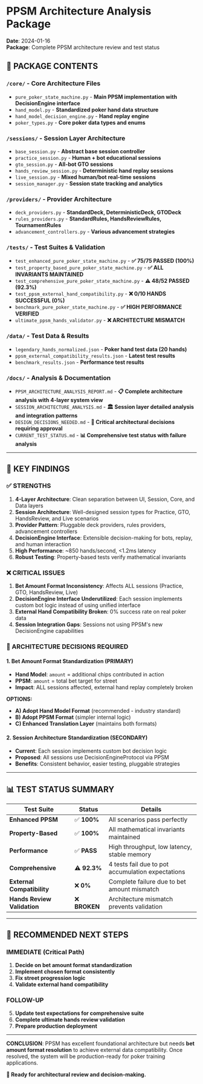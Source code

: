 # PPSM Architecture Analysis Package

**Date**: 2024-01-16  
**Package**: Complete PPSM architecture review and test status

## 📁 **PACKAGE CONTENTS**

### **`/core/`** - Core Architecture Files
- `pure_poker_state_machine.py` - **Main PPSM implementation with DecisionEngine interface**
- `hand_model.py` - **Standardized poker hand data structure**  
- `hand_model_decision_engine.py` - **Hand replay engine**
- `poker_types.py` - **Core poker data types and enums**

### **`/sessions/`** - Session Layer Architecture
- `base_session.py` - **Abstract base session controller**
- `practice_session.py` - **Human + bot educational sessions**  
- `gto_session.py` - **All-bot GTO sessions**
- `hands_review_session.py` - **Deterministic hand replay sessions**
- `live_session.py` - **Mixed human/bot real-time sessions**
- `session_manager.py` - **Session state tracking and analytics**

### **`/providers/`** - Provider Architecture
- `deck_providers.py` - **StandardDeck, DeterministicDeck, GTODeck**
- `rules_providers.py` - **StandardRules, HandsReviewRules, TournamentRules**
- `advancement_controllers.py` - **Various advancement strategies**

### **`/tests/`** - Test Suites & Validation
- `test_enhanced_pure_poker_state_machine.py` - **✅ 75/75 PASSED (100%)**
- `test_property_based_pure_poker_state_machine.py` - **✅ ALL INVARIANTS MAINTAINED**
- `test_comprehensive_pure_poker_state_machine.py` - **⚠️ 48/52 PASSED (92.3%)**
- `test_ppsm_external_hand_compatibility.py` - **❌ 0/10 HANDS SUCCESSFUL (0%)**
- `benchmark_pure_poker_state_machine.py` - **✅ HIGH PERFORMANCE VERIFIED**
- `ultimate_ppsm_hands_validator.py` - **❌ ARCHITECTURE MISMATCH**

### **`/data/`** - Test Data & Results
- `legendary_hands_normalized.json` - **Poker hand test data (20 hands)**
- `ppsm_external_compatibility_results.json` - **Latest test results**
- `benchmark_results.json` - **Performance test results**

### **`/docs/`** - Analysis & Documentation  
- `PPSM_ARCHITECTURE_ANALYSIS_REPORT.md` - **📋 Complete architecture analysis with 4-layer system view**
- `SESSION_ARCHITECTURE_ANALYSIS.md` - **🏛️ Session layer detailed analysis and integration patterns**
- `DESIGN_DECISIONS_NEEDED.md` - **🎯 Critical architectural decisions requiring approval**
- `CURRENT_TEST_STATUS.md` - **📊 Comprehensive test status with failure analysis**

---

## 🎯 **KEY FINDINGS**

### **✅ STRENGTHS**
1. **4-Layer Architecture**: Clean separation between UI, Session, Core, and Data layers
2. **Session Architecture**: Well-designed session types for Practice, GTO, HandsReview, and Live scenarios
3. **Provider Pattern**: Pluggable deck providers, rules providers, advancement controllers
4. **DecisionEngine Interface**: Extensible decision-making for bots, replay, and human interaction
5. **High Performance**: ~850 hands/second, <1.2ms latency
6. **Robust Testing**: Property-based tests verify mathematical invariants

### **❌ CRITICAL ISSUES**
1. **Bet Amount Format Inconsistency**: Affects ALL sessions (Practice, GTO, HandsReview, Live)
2. **DecisionEngine Interface Underutilized**: Each session implements custom bot logic instead of using unified interface
3. **External Hand Compatibility Broken**: 0% success rate on real poker data
4. **Session Integration Gaps**: Sessions not using PPSM's new DecisionEngine capabilities

### **🔧 ARCHITECTURE DECISIONS REQUIRED**

#### **1. Bet Amount Format Standardization (PRIMARY)**
- **Hand Model**: `amount` = additional chips contributed in action
- **PPSM**: `amount` = total bet target for street  
- **Impact**: ALL sessions affected, external hand replay completely broken

**OPTIONS:**
- **A) Adopt Hand Model Format** (recommended - industry standard)
- **B) Adopt PPSM Format** (simpler internal logic)
- **C) Enhanced Translation Layer** (maintains both formats)

#### **2. Session Architecture Standardization (SECONDARY)**
- **Current**: Each session implements custom bot decision logic
- **Proposed**: All sessions use DecisionEngineProtocol via PPSM
- **Benefits**: Consistent behavior, easier testing, pluggable strategies

---

## 📊 **TEST STATUS SUMMARY**

| Test Suite | Status | Details |
|------------|--------|---------|
| **Enhanced PPSM** | ✅ **100%** | All scenarios pass perfectly |
| **Property-Based** | ✅ **100%** | All mathematical invariants maintained |
| **Performance** | ✅ **PASS** | High throughput, low latency, stable memory |
| **Comprehensive** | ⚠️ **92.3%** | 4 tests fail due to pot accumulation expectations |
| **External Compatibility** | ❌ **0%** | Complete failure due to bet amount mismatch |
| **Hands Review Validation** | ❌ **BROKEN** | Architecture mismatch prevents validation |

---

## 🚀 **RECOMMENDED NEXT STEPS**

### **IMMEDIATE (Critical Path)**
1. **Decide on bet amount format standardization** 
2. **Implement chosen format consistently**
3. **Fix street progression logic**
4. **Validate external hand compatibility**

### **FOLLOW-UP** 
5. **Update test expectations for comprehensive suite**
6. **Complete ultimate hands review validation**
7. **Prepare production deployment**

---

**CONCLUSION**: PPSM has excellent foundational architecture but needs **bet amount format resolution** to achieve external data compatibility. Once resolved, the system will be production-ready for poker training applications.

**📧 Ready for architectural review and decision-making.**
